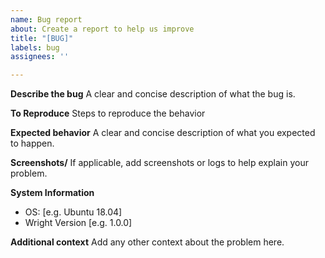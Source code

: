 ```yaml
---
name: Bug report
about: Create a report to help us improve
title: "[BUG]"
labels: bug
assignees: ''

---
```


**Describe the bug**
A clear and concise description of what the bug is.

**To Reproduce**
Steps to reproduce the behavior

**Expected behavior**
A clear and concise description of what you expected to happen.

**Screenshots/**
If applicable, add screenshots or logs to help explain your problem.

**System Information**
 - OS: [e.g. Ubuntu 18.04]
 - Wright Version [e.g. 1.0.0]

**Additional context**
Add any other context about the problem here.
